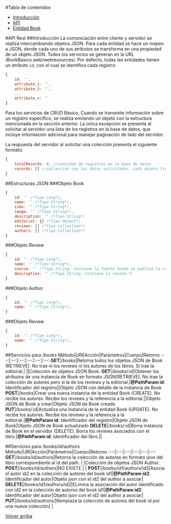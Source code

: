 #Tabla de contenidos
-  [Introducción](#introducción)
-  [API](#api-de-la-aplicación-bookbasico)
  - [Entidad Book](#entidad-book)

#API Rest
##Introducción
La comunicación entre cliente y servidor se realiza intercambiando objetos JSON. Para cada entidad se hace un mapeo a JSON, donde cada uno de sus atributos se transforma en una propiedad de un objeto JSON. Todos los servicios se generan en la URL /BookBasico.web/webresources/. Por defecto, todas las entidades tienen un atributo `id`, con el cual se identifica cada registro:

```javascript
{
    id: '',
    attribute_1: '',
    attribute_2: '',
    ...
    attribute_n: ''
}
```

Para los servicios de CRUD Básico, Cuando se transmite información sobre un registro específico, se realiza enviando un objeto con la estructura mencionada en la sección anterior.
La única excepción se presenta al solicitar al servidor una lista de los registros en la base de datos, que incluye información adicional para manejar paginación de lado del servidor.

La respuesta del servidor al solicitar una colección presenta el siguiente formato:

```javascript
{
    totalRecords: 0, //cantidad de registros en la base de datos
    records: [] //collección con los datos solicitados. cada objeto tiene la estructura de la entidad.
}
```


##Estructuras JSON
###Objeto Book
```javascript
{
    id: '' /*Tipo Long*/,
    name: '' /*Tipo String*/,
    isbn: '' /*Tipo String*/,
    image: '' /*Tipo String*/,
    description: '' /*Tipo String*/
    editorial: {} /*Tipo Object*/
    reviews: [] /*Tipo Collection*/
    authors: [] /*Tipo Collection*/
}
```
###Objeto Review
```javascript
{
    id: '' /*Tipo Long*/,
    name: '' /*Tipo String*/,
    source: '' /*Tipo String. Contiene la fuente donde se publicó la reseña del libro.*/,
    description: '' /*Tipo String. Contiene la reseña.*/
}
```
###Objeto Author
```javascript
{
    id: '' /*Tipo Long*/,
    name: '' /*Tipo String*/,
}
```
###Objeto Review
```javascript
{
    id: '' /*Tipo Long*/,
    name: '' /*Tipo String*/,
}
```

##Servicios para /books
Método|URI|Acción|Parámetros|Cuerpo|Retorno
:--:|:--:|:--:|:--:|:--:|:--:
**GET**|/books|Retorna todos los objetos JSON de Book (RETRIEVE). No trae ni los reviews ni los autores de los libros. Si trae la editorial.| ||Colección de objetos JSON Book.
**GET**|/books/:id|Obtener los atributos de una instancia de Book en formato JSON(RETRIEVE). No trae la colección de autores pero si la de los reviews y la editorial.|**@PathParam id**: Identificador del registro||Objeto JSON con detalle de la instancia de Book
**POST**|/books|Crear una nueva instancia de la entidad Book (CREATE). No recibe los autores. Recibe los reviews y la referencia a la editorial.||Objeto JSON de Book a crear|Objeto JSON de Book creado
**PUT**|/books/:id|Actualiza una instancia de la entidad Book (UPDATE). No recibe los autores. Recibe los reviews y la referencia a la editorial.|**@PathParam id**: Identificador del registro|Objeto JSON de Book|Objeto JSON de Book actualizado
**DELETE**|/books/:id|Borra instancia de Book en el servidor (DELETE). Borra los reviews asociados con el libro.|<strong>@PathParam id</strong>: Identificador del libro.||


##Servicios para /books/id/authors
Método|URI|Acción|Parámetros|Cuerpo|Retorno
:--:|:--:|:--:|:--:|:--:|:--:
**GET**|/books/id/authors|Retorna la colección de autores en formato json del libro correspondiente al id del path. | |Colección de objetos JSON Author.
**POST**|/books/id/authors|NO EXISTE | |
**POST**|/books/id1/authors/id2|Asocia el autor id2 en la colección de autores del book id1|**@PathParam id2**: Identificador del autor|Objeto json con el id2 del author a asociar|
**DELETE**|/books/id1/authors/id2|ELimina la asociación del autor identificado con id2 en la colección de autores del book id1|**@PathParam id2**: Identificador del autor|Objeto json con el id2 del author a asociar|
**PUT**|/books/id/authors/|Remplaza la colección de autores del book id por una nueva colección| |


[Volver arriba](#tabla-de-contenidos)

